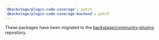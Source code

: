 ```yaml
---
'@backstage/plugin-code-coverage': patch
'@backstage/plugin-code-coverage-backend': patch
---
```


These packages have been migrated to the [backstage/community-plugins](https://github.com/backstage/community-plugins) repository.
